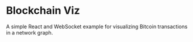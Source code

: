# Blockchain Viz

A simple React and WebSocket example for visualizing Bitcoin transactions in a network graph.
